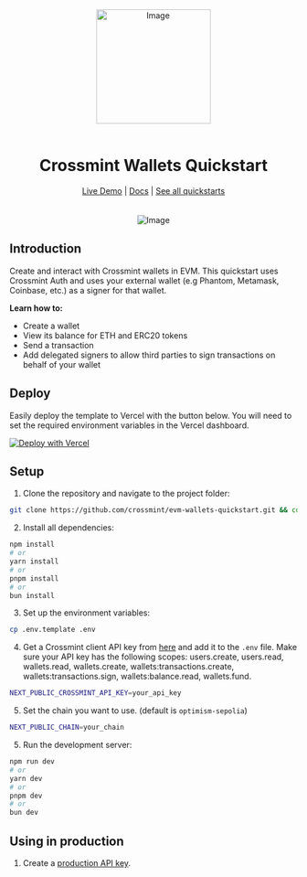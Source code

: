 

<div align="center">
<img width="200" alt="Image" src="https://github.com/user-attachments/assets/8b617791-cd37-4a5a-8695-a7c9018b7c70" />
<br>
<br>
<h1>Crossmint Wallets Quickstart</h1>

<div align="center">
<a href="https://evm-wallets.demos-crossmint.com/">Live Demo</a> | <a href="https://docs.crossmint.com/introduction/platform/wallets">Docs</a> | <a href="https://github.com/crossmint">See all quickstarts</a>
</div>

<br>
<br>
<img src="https://github.com/user-attachments/assets/c7a87267-0e07-44b6-8e85-deeb960b7600" alt="Image" width="full">

</div>

## Introduction
Create and interact with Crossmint wallets in EVM. This quickstart uses Crossmint Auth and uses your external wallet (e.g Phantom, Metamask, Coinbase, etc.) as a signer for that wallet.

**Learn how to:**
- Create a wallet
- View its balance for ETH and ERC20 tokens
- Send a transaction
- Add delegated signers to allow third parties to sign transactions on behalf of your wallet

## Deploy
Easily deploy the template to Vercel with the button below. You will need to set the required environment variables in the Vercel dashboard.

[![Deploy with Vercel](https://vercel.com/button)](https://vercel.com/new/clone?repository-url=https%3A%2F%2Fgithub.com%2FCrossmint%2Fevm-wallets-quickstart&env=NEXT_PUBLIC_CROSSMINT_API_KEY&env=NEXT_PUBLIC_CHAIN)

## Setup
1. Clone the repository and navigate to the project folder:
```bash
git clone https://github.com/crossmint/evm-wallets-quickstart.git && cd evm-wallets-quickstart
```

2. Install all dependencies:
```bash
npm install
# or
yarn install
# or
pnpm install
# or
bun install
```

3. Set up the environment variables:
```bash
cp .env.template .env
```

4. Get a Crossmint client API key from [here](https://docs.crossmint.com/introduction/platform/api-keys/client-side) and add it to the `.env` file. Make sure your API key has the following scopes: users.create, users.read, wallets.read, wallets.create, wallets:transactions.create, wallets:transactions.sign, wallets:balance.read, wallets.fund.
```bash
NEXT_PUBLIC_CROSSMINT_API_KEY=your_api_key
```

5. Set the chain you want to use. (default is `optimism-sepolia`)
```bash
NEXT_PUBLIC_CHAIN=your_chain
```

5. Run the development server:
```bash
npm run dev
# or
yarn dev
# or
pnpm dev
# or
bun dev
```

## Using in production
1. Create a [production API key](https://docs.crossmint.com/introduction/platform/api-keys/client-side).
